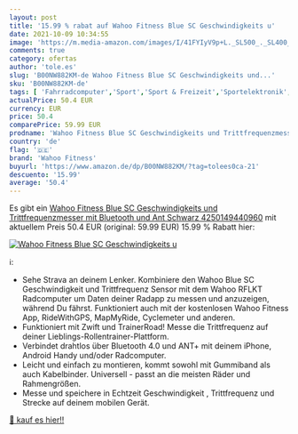 ```yaml
---
layout: post
title: '15.99 % rabat auf Wahoo Fitness Blue SC Geschwindigkeits u'
date: 2021-10-09 10:34:55
image: 'https://m.media-amazon.com/images/I/41FYIyV9p+L._SL500_._SL400_.jpg'
comments: true
category: ofertas
author: 'tole.es'
slug: 'B00NW882KM-de Wahoo Fitness Blue SC Geschwindigkeits und...'
sku: 'B00NW882KM-de'
tags: [ 'Fahrradcomputer','Sport','Sport & Freizeit','Sportelektronik','wahoo fitness', ]
actualPrice: 50.4 EUR
currency: EUR
price: 50.4
comparePrice: 59.99 EUR
prodname: 'Wahoo Fitness Blue SC Geschwindigkeits und Trittfrequenzmesser mit Bluetooth und Ant  Schwarz  4250149440960'
country: 'de'
flag: '🇩🇪'
brand: 'Wahoo Fitness'
buyurl: 'https://www.amazon.de/dp/B00NW882KM/?tag=tolees0ca-21'
descuento: '15.99'
average: '50.4'
---
```


Es gibt ein [Wahoo Fitness Blue SC Geschwindigkeits und Trittfrequenzmesser mit Bluetooth und Ant  Schwarz  4250149440960](https://www.amazon.de/dp/B00NW882KM/?tag=tolees0ca-21) mit aktuellem Preis 50.4 EUR (original: 59.99 EUR) 15.99 % Rabatt hier:

[![Wahoo Fitness Blue SC Geschwindigkeits u](https://m.media-amazon.com/images/I/41FYIyV9p+L._SL500_._SL400_.jpg)](https://www.amazon.de/dp/B00NW882KM/?tag=tolees0ca-21)

ℹ️:

- Sehe Strava an deinem Lenker. Kombiniere den Wahoo Blue SC Geschwindigkeit und Trittfrequenz Sensor mit dem Wahoo RFLKT Radcomputer um Daten deiner Radapp zu messen und anzuzeigen, während Du fährst. Funktioniert auch mit der kostenlosen Wahoo Fitness App, RideWithGPS, MapMyRide, Cyclemeter und anderen.
- Funktioniert mit Zwift und TrainerRoad! Messe die Trittfrequenz auf deiner Lieblings-Rollentrainer-Plattform.
- Verbindet drahtlos über Bluetooth 4.0 und ANT+ mit deinem iPhone, Android Handy und/oder Radcomputer.
- Leicht und einfach zu montieren, kommt sowohl mit Gummiband als auch Kabelbinder. Universell - passt an die meisten Räder und Rahmengrößen.
- Messe und speichere in Echtzeit Geschwindigkeit , Trittfrequenz und Strecke auf deinem mobilen Gerät.

[🛒 kauf es hier!!](https://www.amazon.de/dp/B00NW882KM/?tag=tolees0ca-21)
